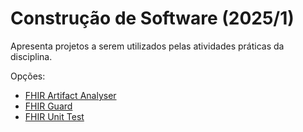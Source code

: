 # Construção de Software (2025/1)

Apresenta projetos a serem utilizados pelas atividades práticas da disciplina. 

Opções:

- [FHIR Artifact Analyser](faa.md)
- [FHIR Guard](fg.md)
- [FHIR Unit Test](fut.md)

